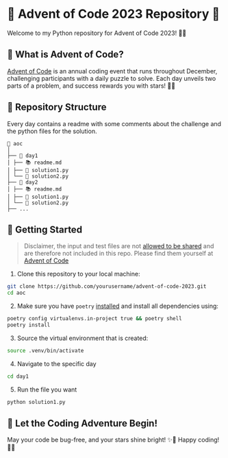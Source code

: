# 🎄 Advent of Code 2023 Repository 🌟

Welcome to my Python repository for Advent of Code 2023! 🚀🎉

## 📅 What is Advent of Code?

[Advent of Code](https://adventofcode.com/) is an annual coding event that runs throughout December, challenging participants with a daily puzzle to solve. Each day unveils two parts of a problem, and success rewards you with stars! 🌟🌟

## 🎁 Repository Structure

Every day contains a readme with some comments about the challenge and the python files for the solution.

```
📂 aoc
│
├── 📂 day1
│ ├── 📚 readme.md
│ ├── 🐍 solution1.py
│ └── 🐍 solution2.py
├── 📂 day2
│ ├── 📚 readme.md
│ ├── 🐍 solution1.py
│ └── 🐍 solution2.py
├── ...
```

## 🚀 Getting Started

> Disclaimer, the input and test files are not [allowed to be shared](https://adventofcode.com/2023/about) and are therefore not included in this repo. Please find them yourself at [Advent of Code](https://adventofcode.com/)

1. Clone this repository to your local machine:

```bash
git clone https://github.com/yourusername/advent-of-code-2023.git
cd aoc
```

2. Make sure you have `poetry` [installed](https://python-poetry.org/docs/#installing-with-the-official-installer) and install all dependencies using:

```bash
poetry config virtualenvs.in-project true && poetry shell
poetry install
```

3. Source the virtual environment that is created:

```bash
source .venv/bin/activate
```

4. Navigate to the specific day

```bash
cd day1
```

5. Run the file you want

```bash
python solution1.py
```

## 🌟 Let the Coding Adventure Begin!

May your code be bug-free, and your stars shine bright! ✨🌈 Happy coding! 🎅🎁

